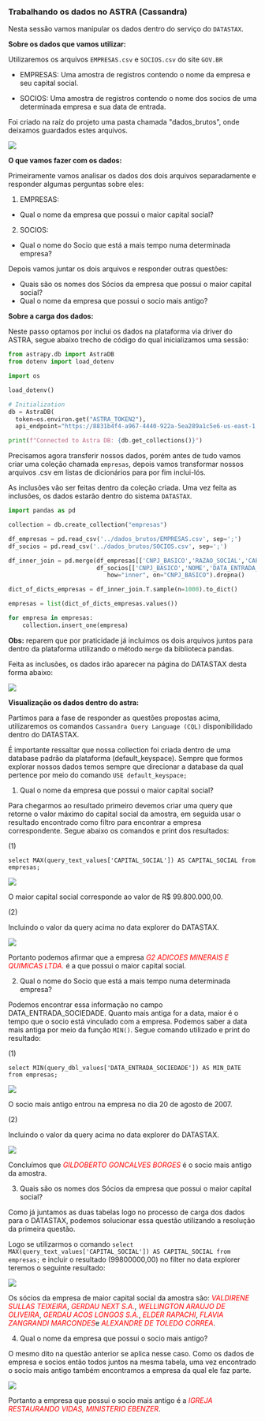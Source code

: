 ### Trabalhando os dados no ASTRA (Cassandra)

Nesta sessão vamos manipular os dados dentro do serviço do `DATASTAX`.

<b>Sobre os dados que vamos utilizar:</b>

Utilizaremos os arquivos `EMPRESAS.csv` e `SOCIOS.csv` do site `GOV.BR`

* EMPRESAS: Uma amostra de registros contendo o nome da empresa e seu capital social.

* SOCIOS: Uma amostra de registros contendo o nome dos socios de uma determinada empresa e sua data de entrada.

Foi criado na raíz do projeto uma pasta chamada "dados_brutos", onde deixamos guardados estes arquivos.

<img src='img/caminho.png'>

<b>O que vamos fazer com os dados:</b>

Primeiramente vamos analisar os dados dos dois arquivos separadamente e responder algumas perguntas sobre eles:

1. EMPRESAS:
- Qual o nome da empresa que possui o maior capital social? 

2. SOCIOS:
- Qual o nome do Socio que está a mais tempo numa determinada empresa?

Depois vamos juntar os dois arquivos e responder outras questões:

- Quais são os nomes dos Sócios da empresa que possui o maior capital social?
- Qual o nome da empresa que possui o socio mais antigo? 

<b>Sobre a carga dos dados:</b>

Neste passo optamos por inclui os dados na plataforma via driver do ASTRA, segue abaixo trecho de código do qual inicializamos uma sessão:

````python
from astrapy.db import AstraDB
from dotenv import load_dotenv

import os

load_dotenv()

# Initialization
db = AstraDB(
  token=os.environ.get("ASTRA_TOKEN2"),
  api_endpoint="https://8831b4f4-a967-4440-922a-5ea289a1c5e6-us-east-1.apps.astra.datastax.com")

print(f"Connected to Astra DB: {db.get_collections()}")
````

Precisamos agora transferir nossos dados, porém antes de tudo vamos criar uma coleção chamada `empresas`, depois vamos transformar nossos arquivos .csv em listas de dicionários para por fim inclui-lós.

As inclusões vão ser feitas dentro da coleção criada. Uma vez feita as inclusões, os dados estarão dentro do sistema `DATASTAX`.

````python
import pandas as pd

collection = db.create_collection("empresas")

df_empresas = pd.read_csv('../dados_brutos/EMPRESAS.csv', sep=';')
df_socios = pd.read_csv('../dados_brutos/SOCIOS.csv', sep=';')

df_inner_join = pd.merge(df_empresas[['CNPJ_BASICO','RAZAO_SOCIAL','CAPITAL_SOCIAL']], \
                         df_socios[['CNPJ_BASICO','NOME','DATA_ENTRADA_SOCIEDADE']], \
                            how="inner", on="CNPJ_BASICO").dropna()

dict_of_dicts_empresas = df_inner_join.T.sample(n=1000).to_dict()

empresas = list(dict_of_dicts_empresas.values())

for empresa in empresas:
    collection.insert_one(empresa)

````

<b>Obs:</b> reparem que por praticidade já incluimos os dois arquivos juntos para dentro da plataforma utilizando o método `merge` da biblioteca pandas.

Feita as inclusões, os dados irão aparecer na página do DATASTAX desta forma abaixo:

<img src='img/datastax1.png'>

<b>Visualização os dados dentro do astra:</b>

Partimos para a fase de responder as questões propostas acima, utilizaremos os comandos `Cassandra Query Language (CQL)` disponibilidado dentro do DATASTAX. 

É importante ressaltar que nossa collection foi criada dentro de uma database padrão da plataforma (default_keyspace). Sempre que formos explorar nossos dados temos sempre que direcionar a database da qual pertence por meio do comando `USE default_keyspace;`

1. Qual o nome da empresa que possui o maior capital social? 

Para chegarmos ao resultado primeiro devemos criar uma query que retorne o valor máximo do capital social da amostra, em seguida usar o resultado encontrado como filtro para encontrar a empresa correspondente. Segue abaixo os comandos e print dos resultados:

(1)

```
select MAX(query_text_values['CAPITAL_SOCIAL']) AS CAPITAL_SOCIAL from empresas;
```

<img src='img/resultado1.png'>

O maior capital social corresponde ao valor de R$ 99.800.000,00.

(2)

Incluindo o valor da query acima no data explorer do DATASTAX.

<img src='img/resultado2.png'>


Portanto podemos afirmar que a empresa <i style="color:red">G2 ADICOES MINERAIS E QUIMICAS LTDA.</i> é a que possui o maior capital social.

2. Qual o nome do Socio que está a mais tempo numa determinada empresa?

Podemos encontrar essa informação no campo DATA_ENTRADA_SOCIEDADE. Quanto mais antiga for a data, maior é o tempo que o socio está vinculado com a empresa. Podemos saber a data mais antiga por meio da função `MIN()`. Segue comando utilizado e print do resultado:

(1)

```
select MIN(query_dbl_values['DATA_ENTRADA_SOCIEDADE']) AS MIN_DATE from empresas;
```

<img src='img/resultado3.png'>

O socio mais antigo entrou na empresa no dia 20 de agosto de 2007.

(2)

Incluindo o valor da query acima no data explorer do DATASTAX.

<img src='img/resultado4.png'>

Concluímos que <i style="color:red">GILDOBERTO GONCALVES BORGES</i> é o socio mais antigo da amostra.

3. Quais são os nomes dos Sócios da empresa que possui o maior capital social?

Como já juntamos as duas tabelas logo no processo de carga dos dados para o DATASTAX, podemos solucionar essa questão utilizando a resolução da primeira questão. 

Logo se utilizarmos o comando `select MAX(query_text_values['CAPITAL_SOCIAL']) AS CAPITAL_SOCIAL from empresas;` e incluir o resultado (99800000,00) no filter no data explorer teremos o seguinte resultado:

<img src='img/resultado5.png'>

Os sócios da empresa de maior capital social da amostra são: <i style="color:red">VALDIRENE SULLAS TEIXEIRA</i>, <i style="color:red">GERDAU NEXT S.A.</i>, <i style="color:red">WELLINGTON ARAUJO DE OLIVEIRA</i>, <i style="color:red">
GERDAU ACOS LONGOS S.A.</i>, <i style="color:red">ELDER RAPACHI</i>, <i style="color:red">
FLAVIA ZANGRANDI MARCONDES</i>e <i style="color:red">ALEXANDRE DE TOLEDO CORREA</i>.

4. Qual o nome da empresa que possui o socio mais antigo? 

O mesmo dito na questão anterior se aplica nesse caso. Como os dados de empresa e socios então todos juntos na mesma tabela, uma vez encontrado o socio mais antigo também encontramos a empresa da qual ele faz parte.

<img src='img/resultado4.png'>

Portanto a empresa que possui o socio mais antigo é a <i style="color:red">IGREJA RESTAURANDO VIDAS, MINISTERIO EBENZER</i>.




